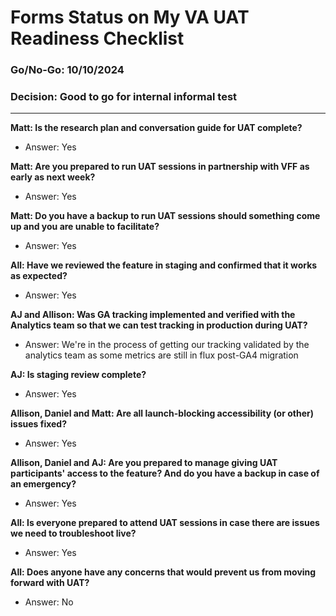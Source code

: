# Forms Status on My VA UAT Readiness Checklist

### Go/No-Go: 10/10/2024

### Decision: Good to go for internal informal test 

---

**Matt: Is the research plan and conversation guide for UAT complete?**
- Answer: Yes

**Matt: Are you prepared to run UAT sessions in partnership with VFF as early as next week?**
- Answer: Yes

**Matt: Do you have a backup to run UAT sessions should something come up and you are unable to facilitate?**
- Answer: Yes

**All: Have we reviewed the feature in staging and confirmed that it works as expected?**
- Answer: Yes

**AJ and Allison: Was GA tracking implemented and verified with the Analytics team so that we can test tracking in production during UAT?**
- Answer: We're in the process of getting our tracking validated by the analytics team as some metrics are still in flux post-GA4 migration

**AJ: Is staging review complete?**
- Answer: Yes

**Allison, Daniel and Matt: Are all launch-blocking accessibility (or other) issues fixed?**
- Answer: Yes

**Allison, Daniel and AJ: Are you prepared to manage giving UAT participants' access to the feature? And do you have a backup in case of an emergency?**
- Answer: Yes

**All: Is everyone prepared to attend UAT sessions in case there are issues we need to troubleshoot live?**
- Answer: Yes

**All: Does anyone have any concerns that would prevent us from moving forward with UAT?**
- Answer: No
